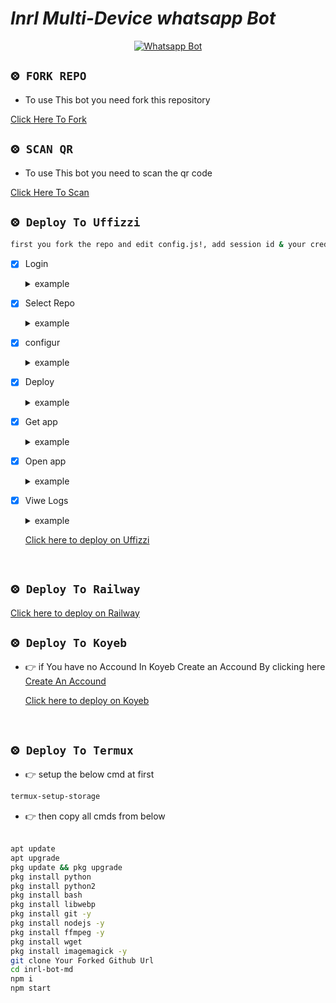 
# *Inrl Multi-Device whatsapp Bot*
<div align="center">
  
  [![Whatsapp Bot](https://readme-typing-svg.herokuapp.com?font=times-bold-italic&color=%23F7F7F7&duration=4862&center=true&vCenter=true&lines=WELCOME+TO+INRL+MD+GIT+REPO)](https://chat.whatsapp.com/GuoCHF6Wjci8rKPe6CKHsi)
</div>

  <div align="left">
   
## `⨷ FORK REPO`

- To use This bot you need fork this repository<br>

[Click Here To Fork](https://github.com/inrl-official/inrl-bot-md/fork)

## `⨷ SCAN QR`

- To use This bot you need to scan the qr code<br>

[Click Here To Scan](https://frendpage.vercel.app/)

## `⨷ Deploy To Uffizzi` 

```bash
first you fork the repo and edit config.js!, add session id & your credits!
```

- [x] Login <details><summary>example</summary><img src="https://i.ibb.co/Y8n1hnk/7f6c49deeb42.jpg"></details>
- [x] Select Repo<details><summary>example</summary><img src="https://i.ibb.co/42ppV9c/70fa4e474d5e.jpg"></details>
- [x] configur <details><summary>example</summary><img src="https://i.ibb.co/c26hpgc/0fc10710ae83.jpg"></details>
- [x] Deploy <details><summary>example</summary><img src="https://i.ibb.co/RydYv7s/881ac813427c.jpg"></details>
- [x] Get app <details><summary>example</summary><img src="https://i.ibb.co/wwZG0YM/52300009ed1c.jpg"></details>
- [x] Open app <details><summary>example</summary><img src="https://i.ibb.co/J7GTZq5/f5d7a68c7a2f.jpg"></details>
- [x] Viwe Logs <details><summary>example</summary><img src="https://i.ibb.co/2yQTJPJ/7535df5f1de7.jpg"></details>

  [Click here to deploy on Uffizzi](https://app.uffizzi.com/projects)
<br>


## `⨷ Deploy To Railway` 
  
  [Click here to deploy on Railway](https://railway.app/new/template/K7RXq3?referralCode=koOK_D)
<br>

## `⨷ Deploy To Koyeb`  
  

- 👉 if You have no Accound In Koyeb Create an Accound By clicking here  [Create An Accound](https://app.koyeb.com/)<br>

  [Click here to deploy on Koyeb](https://app.koyeb.com/apps/deploy?type=docker&image=quay.io/inrlwabot/inrl-bot:latest&env[SESSION_ID]&env[WORKTYPE]=privet&env[U_STATUS]=false&env[MENSION_TEXT]=inrl-md,edit%20this%20and%20set%20your%20data,%20https://chat.whatsapp.com/CUJuk1xPEpR8av9h7DDGNO&env[BLOCK_CHAT]=%20jid%20as%20want%20to%20block&env[REACT]=false&env[ALIVE_DATA]=https://i.imgur.com/DyLAuEh.jpg,aliveText,alivebButtenText1,aliveTextButten2&env[CALL_BLOCK]=true&env[PM_BLOCK]=false&env[PERFIX]=.&env[PROFILE_STATUS]=%F0%9F%92%97&env[SUDO]&env[STATUS_VIEW]=true&env[WARNCOUND]=5&env[BOT_INFO]=INRL-BOT-MD,INRL,https://i.imgur.com/DyLAuEh.jpg&env[AUTO_CHAT_GRP]=false&env[AUTO_CHAT_PM]=false&env[CHATBOT]=false&env[OWNER]=917593919575&env[LANG]=EN&env[BGMBOT]=false&env[PASSWORD]=inrl-bot~md&env[READ_CHAT]=false&env[FOOTER]=%C9%AA%C9%B4%CA%80%CA%9F&env[CAPTION]=_created%20by%20inrl-bot_&env[AUDIO_DATA]=inrl,inrl,https://i.imgur.com/DyLAuEh.jpg&env[STICKER_DATA]=inrl,inrl,https://i.imgur.com/DyLAuEh.jpg&name=inrl-bot-md&env[KOYEB_NAME]=inrl-official)
<br>

## `⨷ Deploy To Termux` 

- 👉 setup the below cmd at first<br>

```bash
termux-setup-storage
```

- 👉 then copy all cmds from below<br><br>

```bash
apt update
apt upgrade
pkg update && pkg upgrade
pkg install python
pkg install python2
pkg install bash
pkg install libwebp
pkg install git -y
pkg install nodejs -y 
pkg install ffmpeg -y 
pkg install wget
pkg install imagemagick -y
git clone Your Forked Github Url
cd inrl-bot-md
npm i
npm start
```

</div>

<div align="left">
  
